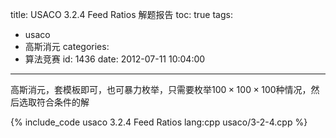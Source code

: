 title: USACO 3.2.4 Feed Ratios 解题报告
toc: true
tags:
  - usaco
  - 高斯消元
categories:
  - 算法竞赛
id: 1436
date: 2012-07-11 10:04:00
---

高斯消元，套模板即可，也可暴力枚举，只需要枚举$100 \times 100 \times 100$种情况，然后选取符合条件的解

{% include_code usaco 3.2.4 Feed Ratios lang:cpp usaco/3-2-4.cpp %}